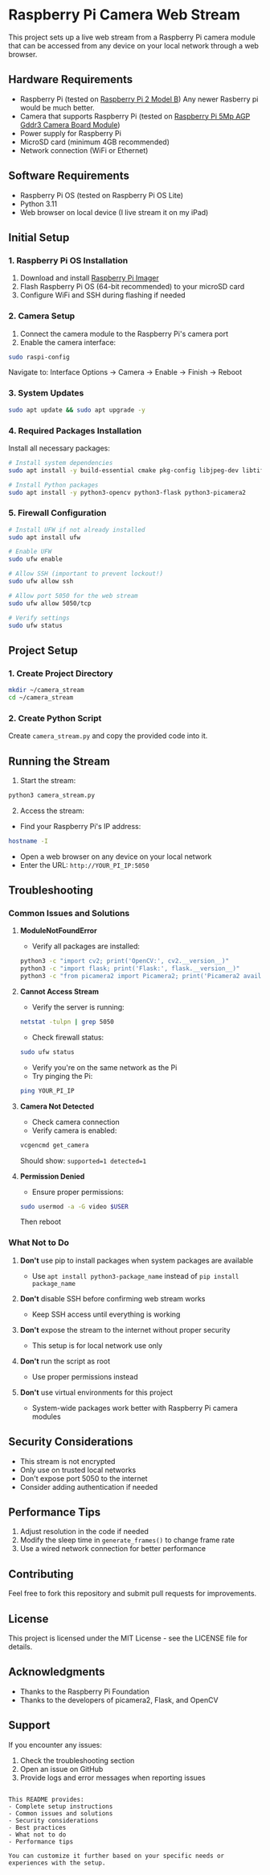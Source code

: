 # Raspberry Pi Camera Web Stream

This project sets up a live web stream from a Raspberry Pi camera module that can be accessed from any device on your local network through a web browser.

## Hardware Requirements

- Raspberry Pi (tested on [Raspberry Pi 2 Model B](https://www.raspberrypi.com/products/raspberry-pi-2-model-b/)) Any newer Rasberry pi would be much better.
- Camera that supports Raspberry Pi (tested on [Raspberry Pi 5Mp AGP Gddr3 Camera Board Module](https://www.amazon.in/dp/B00E1GGE40))
- Power supply for Raspberry Pi 
- MicroSD card (minimum 4GB recommended)
- Network connection (WiFi or Ethernet)

## Software Requirements

- Raspberry Pi OS (tested on Raspberry Pi OS Lite)
- Python 3.11
- Web browser on local device (I live stream it on my iPad)

## Initial Setup

### 1. Raspberry Pi OS Installation
1. Download and install [Raspberry Pi Imager](https://www.raspberrypi.com/software/)
2. Flash Raspberry Pi OS (64-bit recommended) to your microSD card
3. Configure WiFi and SSH during flashing if needed

### 2. Camera Setup
1. Connect the camera module to the Raspberry Pi's camera port
2. Enable the camera interface:
```bash
sudo raspi-config
```
Navigate to: Interface Options → Camera → Enable → Finish → Reboot

### 3. System Updates
```bash
sudo apt update && sudo apt upgrade -y
```

### 4. Required Packages Installation
Install all necessary packages:
```bash
# Install system dependencies
sudo apt install -y build-essential cmake pkg-config libjpeg-dev libtiff5-dev libpng-dev libavcodec-dev libavformat-dev libswscale-dev libv4l-dev libxvidcore-dev libx264-dev libfontconfig1-dev libcairo2-dev libgdk-pixbuf2.0-dev libpango1.0-dev libgtk2.0-dev libgtk-3-dev libatlas-base-dev gfortran libhdf5-dev libhdf5-serial-dev libhdf5-103 libqt5gui5 libqt5webkit5 libqt5test5 python3-pyqt5 python3-dev

# Install Python packages
sudo apt install -y python3-opencv python3-flask python3-picamera2
```

### 5. Firewall Configuration
```bash
# Install UFW if not already installed
sudo apt install ufw

# Enable UFW
sudo ufw enable

# Allow SSH (important to prevent lockout!)
sudo ufw allow ssh

# Allow port 5050 for the web stream
sudo ufw allow 5050/tcp

# Verify settings
sudo ufw status
```

## Project Setup

### 1. Create Project Directory
```bash
mkdir ~/camera_stream
cd ~/camera_stream
```

### 2. Create Python Script
Create `camera_stream.py` and copy the provided code into it.

## Running the Stream

1. Start the stream:
```bash
python3 camera_stream.py
```

2. Access the stream:
- Find your Raspberry Pi's IP address:
```bash
hostname -I
```
- Open a web browser on any device on your local network
- Enter the URL: `http://YOUR_PI_IP:5050`

## Troubleshooting

### Common Issues and Solutions

1. **ModuleNotFoundError**
   - Verify all packages are installed:
   ```bash
   python3 -c "import cv2; print('OpenCV:', cv2.__version__)"
   python3 -c "import flask; print('Flask:', flask.__version__)"
   python3 -c "from picamera2 import Picamera2; print('Picamera2 available')"
   ```

2. **Cannot Access Stream**
   - Verify the server is running:
   ```bash
   netstat -tulpn | grep 5050
   ```
   - Check firewall status:
   ```bash
   sudo ufw status
   ```
   - Verify you're on the same network as the Pi
   - Try pinging the Pi:
   ```bash
   ping YOUR_PI_IP
   ```

3. **Camera Not Detected**
   - Check camera connection
   - Verify camera is enabled:
   ```bash
   vcgencmd get_camera
   ```
   Should show: `supported=1 detected=1`

4. **Permission Denied**
   - Ensure proper permissions:
   ```bash
   sudo usermod -a -G video $USER
   ```
   Then reboot

### What Not to Do

1. **Don't** use pip to install packages when system packages are available
   - Use `apt install python3-package_name` instead of `pip install package_name`

2. **Don't** disable SSH before confirming web stream works
   - Keep SSH access until everything is working

3. **Don't** expose the stream to the internet without proper security
   - This setup is for local network use only

4. **Don't** run the script as root
   - Use proper permissions instead

5. **Don't** use virtual environments for this project
   - System-wide packages work better with Raspberry Pi camera modules

## Security Considerations

- This stream is not encrypted
- Only use on trusted local networks
- Don't expose port 5050 to the internet
- Consider adding authentication if needed

## Performance Tips

1. Adjust resolution in the code if needed
2. Modify the sleep time in `generate_frames()` to change frame rate
3. Use a wired network connection for better performance

## Contributing

Feel free to fork this repository and submit pull requests for improvements.

## License

This project is licensed under the MIT License - see the LICENSE file for details.

## Acknowledgments

- Thanks to the Raspberry Pi Foundation
- Thanks to the developers of picamera2, Flask, and OpenCV

## Support

If you encounter any issues:
1. Check the troubleshooting section
2. Open an issue on GitHub
3. Provide logs and error messages when reporting issues
```

This README provides:
- Complete setup instructions
- Common issues and solutions
- Security considerations
- Best practices
- What not to do
- Performance tips

You can customize it further based on your specific needs or experiences with the setup.